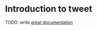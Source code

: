 # Introduction to tweet

TODO: write [great documentation](http://jacobian.org/writing/great-documentation/what-to-write/)
